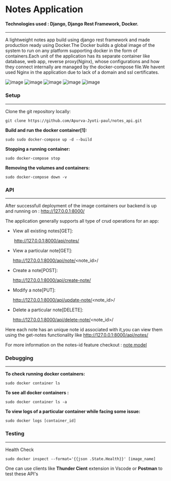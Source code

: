 # Notes Application 

#### Technologies used : Django, Django Rest Framework, Docker.

------

A lightweight notes app build using django rest framework and made production ready using Docker.The Docker builds a global image of the system to run on any platform supporting docker in the form of containers.Each unit of the application has its separate container like database, web app, reverse proxy(Nginx), whose configurations and how they connect internally are managed by the docker-compose file.We havent used Nginx in the application due to lack of a domain and ssl certificates.


![image](https://user-images.githubusercontent.com/46066735/210101714-246b037f-7c44-4c68-b858-595c7cf541ce.png)
![image](https://user-images.githubusercontent.com/46066735/210101732-f808c9ca-4bc8-4682-82b5-f454775e462b.png)
![image](https://user-images.githubusercontent.com/46066735/210101759-b78a7896-0004-41d2-a047-fd69a783e974.png)
![image](https://user-images.githubusercontent.com/46066735/210101779-71251b06-0515-4399-a3d2-b180152907a7.png)
![image](https://user-images.githubusercontent.com/46066735/210101652-b59b31ef-ebfb-4d07-a479-b0112ca28c5e.png)


### Setup

------

Clone the git repository locally:

```
git clone https://github.com/Apurva-Jyoti-paul/notes_api.git
```

**Build and run the docker container[1]:**

```
sudo sudo docker-compose up -d --build
```

**Stopping a running container:**

```
sudo docker-compose stop
```

**Removing the volumes and containers:**

```
sudo docker-compose down -v
```



[^1]: Make sure you are at the directory in which the dockerfile is present before running the build command



### API

------

After successfull deployment of the image containers our backend is up and running on : http://127.0.0.1:8000/

The application generally supports all type of crud operations for an app:

- View all existing notes[GET]:

  ​	http://127.0.0.1:8000/api/notes/

- View a particular note[GET]:

  http://127.0.0.1:8000/api/note/<note_id>/

- Create a note[POST]:

  http://127.0.0.1:8000/api/create-note/

- Modify a note[PUT]:

  http://127.0.0.1:8000/api/update-note/<note_id>/

- Delete a particular note[DELETE]:

  http://127.0.0.1:8000/api/delete-note/<note_id>/

Here each  note has an unique note id associated with it,you can view them using the get-notes functionality like http://127.0.0.1:8000/api/notes/

For more information on the notes-id feature checkout : [note model](https://github.com/Apurva-Jyoti-paul/notes_api/blob/master/api/models.py)



### Debugging

------

**To check running docker containers:**

```
sudo docker container ls
```

**To see all docker containers :**

```
sudo docker container ls -a
```

**To view logs of a particular container while facing some issue:**

```
sudo docker logs [container_id]
```



### Testing

------

Health Check

```
sudo docker inspect --format='{{json .State.Health}}' [image_name]
```
One can use clients like **Thunder Cient** extension in Vscode or **Postman** to test these API's
